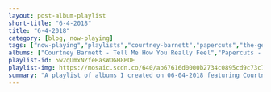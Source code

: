 ```yaml
---
layout: post-album-playlist
short-title: "6-4-2018"
title: "6-4-2018"
category: [blog, now-playing]
tags: ["now-playing","playlists","courtney-barnett","papercuts","the-get-up-kids","matt-pryor","conor-oberst","parquet-courts","the-wombats","matt-and-kim","miike-snow"]
albums: ["Courtney Barnett - Tell Me How You Really Feel","Papercuts - Life Among the Savages","The Get Up Kids - Kicker","Matt Pryor - Memento Mori","Conor Oberst - Salutations","Parquet Courts - Wide Awake!","The Wombats - Beautiful People Will Ruin Your Life","Matt and Kim - ALMOST EVERYDAY","Miike Snow - iii"]
playlist-id: 5w2qUmxNZfeHasWOGH8POE
playlist-img: https://mosaic.scdn.co/640/ab67616d0000b2734c0895cd9c73c7201fa9bde4ab67616d0000b2739f780b004ada76743d0dad39ab67616d0000b273c5f00bb4f7dc237d9518601cab67616d0000b273dbb413d3be0911dd96870e8d
summary: "A playlist of albums I created on 06-04-2018 featuring Courtney Barnett, Papercuts, The Get Up Kids, Matt Pryor, Conor Oberst, Parquet Courts, The Wombats, Matt and Kim, and Miike Snow"
---
```

